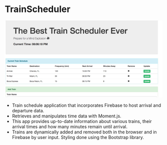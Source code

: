 # TrainScheduler
![TrainScheduler screenshot](assets/images/trainSchedular.jpg?raw=true "TrainScheduler screenshot")
* Train schedule application that incorporates Firebase to host arrival and departure data.
* Retrieves and manipulates time data with Moment.js.
* This app provides up-to-date information about various trains, their arrival times and how many minutes remain until arrival.
* Trains are dynamically added and removed both in the browser and in Firebase by user input. Styling done using the Bootstrap library.
